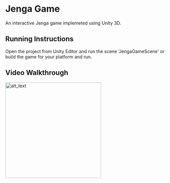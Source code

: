 # Jenga Game
An interactive Jenga game implemeted using Unity 3D.

## Running Instructions
Open the project from Unity Editor and run the scene 'JengaGameScene' or build the game for your platform and run.

## Video Walkthrough

[<img src="https://img.youtube.com/vi/NiuDKztfFtE/default.jpg" alt="alt_text" width="300">](https://www.youtube.com/watch?v=NiuDKztfFtE)

